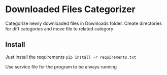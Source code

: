 # Downloaded Files Categorizer
Categorize newly downloaded files in Downloads folder. Create directories for diff categories and move file to related category

## Install
Just install the requirements
`pip install -r requirements.txt`

Use service file for the program to be always running
